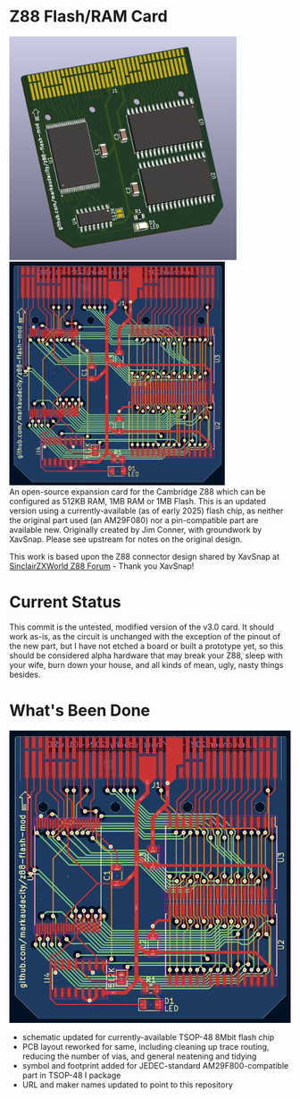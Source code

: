 # Z88 Flash/RAM Card

<img src="img/3D_render.png" height="400" />&emsp;<img src="img/PCB_layout.png" height="400" /><br />
An open-source expansion card for the Cambridge Z88 which can be configured as 512KB RAM, 1MB RAM or 1MB Flash. 
This is an updated version using a currently-available (as of early 2025) flash chip, as neither the original part used (an AM29F080) nor a pin-compatible part are available new. Originally created by Jim Conner, with groundwork by XavSnap. Please see upstream for notes on the original design.

This work is based upon the Z88 connector design shared by XavSnap at [SinclairZXWorld Z88 Forum](https://sinclairzxworld.com/viewtopic.php?f=24&t=4431) - Thank you XavSnap!

# Current Status
This commit is the untested, modified version of the v3.0 card. It should work as-is, as the circuit is unchanged with the exception of the pinout of the new part, but I have not etched a board or built a prototype yet, so this should be considered alpha hardware that may break your Z88, sleep with your wife, burn down your house, and all kinds of mean, ugly, nasty things besides.

# What's Been Done
![a view of the PCB layout routing, showing all layers](images/PCB-Routing-2025.png)
- schematic updated for currently-available TSOP-48 8Mbit flash chip
- PCB layout reworked for same, including cleaning up trace routing, reducing the number of vias, and general neatening and tidying
- symbol and footprint added for JEDEC-standard AM29F800-compatible part in TSOP-48 I package
- URL and maker names updated to point to this repository
